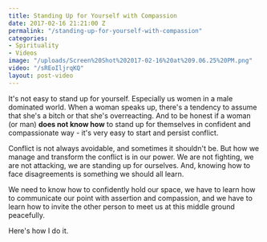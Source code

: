 ```yaml
---
title: Standing Up for Yourself with Compassion
date: 2017-02-16 21:21:00 Z
permalink: "/standing-up-for-yourself-with-compassion"
categories:
- Spirituality
- Videos
image: "/uploads/Screen%20Shot%202017-02-16%20at%209.06.25%20PM.png"
video: "/sREoIljrqKQ"
layout: post-video
---
```


It's not easy to stand up for yourself. Especially us women in a male dominated world. When a woman speaks up, there's a tendency to assume that she's a bitch or that she's overreacting. And to be honest if a woman (or man) **does not know how** to stand up for themselves in confident and compassionate way - it's very easy to start and persist conflict. 

Conflict is not always avoidable, and sometimes it shouldn't be. But how we manage and transform the conflict is in our power. We are not fighting, we are not attacking, we are standing up for ourselves. And, knowing how to face disagreements is something we should all learn.

We need to know how to confidently hold our space, we have to learn how to communicate our point with assertion and compassion, and we have to learn how to invite the other person to meet us at this middle ground peacefully. 

Here's how I do it.